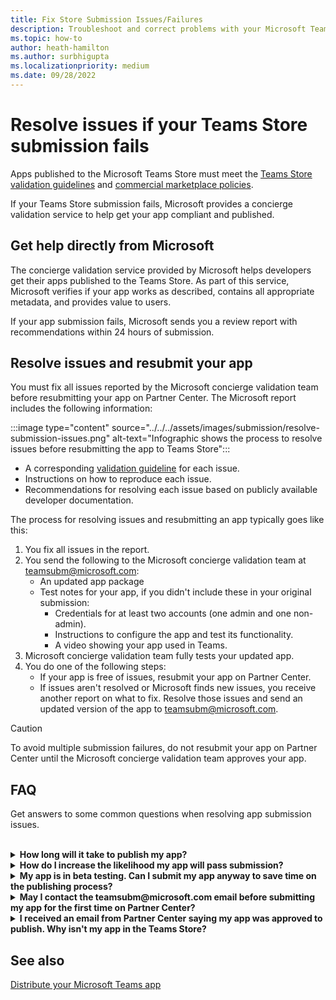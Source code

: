 ```yaml
---
title: Fix Store Submission Issues/Failures
description: Troubleshoot and correct problems with your Microsoft Teams Store submission. Get help directly from Microsoft, resolve issues and resubmit your app.
ms.topic: how-to
author: heath-hamilton
ms.author: surbhigupta
ms.localizationpriority: medium
ms.date: 09/28/2022
---
```

# Resolve issues if your Teams Store submission fails

Apps published to the Microsoft Teams Store must meet the [Teams Store validation guidelines](~/concepts/deploy-and-publish/appsource/prepare/teams-store-validation-guidelines.md) and [commercial marketplace policies](/legal/marketplace/certification-policies).

If your Teams Store submission fails, Microsoft provides a concierge validation service to help get your app compliant and published.

## Get help directly from Microsoft

The concierge validation service provided by Microsoft helps developers get their apps published to the Teams Store. As part of this service, Microsoft verifies if your app works as described, contains all appropriate metadata, and provides value to users.

If your app submission fails, Microsoft sends you a review report with recommendations within 24 hours of submission.

## Resolve issues and resubmit your app

You must fix all issues reported by the Microsoft concierge validation team before resubmitting your app on Partner Center. The Microsoft report includes the following information:

:::image type="content" source="../../../assets/images/submission/resolve-submission-issues.png" alt-text="Infographic shows the process to resolve issues before resubmitting the app to Teams Store":::

* A corresponding [validation guideline](~/concepts/deploy-and-publish/appsource/prepare/teams-store-validation-guidelines.md) for each issue.
* Instructions on how to reproduce each issue.
* Recommendations for resolving each issue based on publicly available developer documentation.

The process for resolving issues and resubmitting an app typically goes like this:

1. You fix all issues in the report.
1. You send the following to the Microsoft concierge validation team at <a href="mailto:teamsubm@microsoft.com">teamsubm@microsoft.com</a>:
   * An updated app package
   * Test notes for your app, if you didn't include these in your original submission:
      * Credentials for at least two accounts (one admin and one non-admin).
      * Instructions to configure the app and test its functionality.
      * A video showing your app used in Teams.
1. Microsoft concierge validation team fully tests your updated app.
1. You do one of the following steps:
   * If your app is free of issues, resubmit your app on Partner Center.
   * If issues aren't resolved or Microsoft finds new issues, you receive another report on what to fix. Resolve those issues and send an updated version of the app to <a href="mailto:teamsubm@microsoft.com">teamsubm@microsoft.com</a>.

> [!CAUTION]
> To avoid multiple submission failures, do not resubmit your app on Partner Center until the Microsoft concierge validation team approves your app.

## FAQ

Get answers to some common questions when resolving app submission issues.

<br>

<details>

<summary><b>How long will it take to publish my app?</b></summary>

If your Teams Store submission has no issues, your app will publish within 1-2 business days. If your app fails, a team from Microsoft provides you with recommendations to fix the issues. Once you make those fixes and resend an updated app to that team, you'll be notified in 24 hours if your app is ready to publish, or still needs more work.

<br>

</details>

<details>

<summary><b>How do I increase the likelihood my app will pass submission?</b></summary>

Doing the following can lead to a successful submission:

1. Develop your app based on the [Teams design guidelines](~/concepts/design/design-teams-app-overview.md).
1. Make sure your app adheres to the [Teams Store validation guidelines](~/concepts/deploy-and-publish/appsource/prepare/teams-store-validation-guidelines.md) and [Microsoft commercial marketplace certification policies](/legal/marketplace/certification-policies).
1. Test your app package with the [Microsoft Teams app validation tool](https://dev.teams.microsoft.com/appvalidation.html).
1. [Prepare your Teams Store submission](~/concepts/deploy-and-publish/appsource/prepare/submission-checklist.md).

<br>

</details>

<details>

<summary><b>My app is in beta testing. Can I submit my app anyway to save time on the publishing process?</b></summary>

No. Microsoft only validates production-ready apps.

<br>

</details>

<details>

<summary><b>May I contact the teamsubm@microsoft.com email before submitting my app for the first time on Partner Center?</b></summary>

No. Microsoft doesn't start validating your app until you submit your app for the first time on Partner Center.

<br>

</details>

<details>

<summary><b>I received an email from Partner Center saying my app was approved to publish. Why isn't my app in the Teams Store?</b></summary>

Once your app is approved, publishing usually takes 1-2 business days depending on the app's capabilities. If your app hasn't published after two business days, contact <a href="mailto:teamsubm@microsoft.com">teamsubm@microsoft.com</a>.

<br>

</details>

## See also

[Distribute your Microsoft Teams app](../apps-publish-overview.md)
